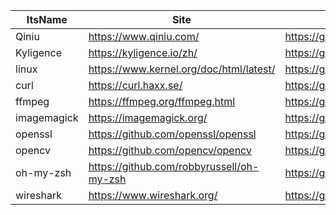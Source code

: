 |ItsName|Site|Github|Language|
|-|-|-|-|
|Qiniu|https://www.qiniu.com/|https://github.com/qiniu|Golang|
|Kyligence|https://kyligence.io/zh/|https://github.com/Kyligence|Java|
|linux|https://www.kernel.org/doc/html/latest/|https://github.com/torvalds/linux|C|
|curl|https://curl.haxx.se/|https://github.com/curl/curl|C|
|ffmpeg|https://ffmpeg.org/ffmpeg.html|https://github.com/FFmpeg/FFmpeg|C|
|imagemagick|https://imagemagick.org/|https://github.com/ImageMagick/ImageMagick|C|
|openssl|https://github.com/openssl/openssl|https://github.com/openssl|C|
|opencv|https://github.com/opencv/opencv|https://github.com/opencv|C++|
|oh-my-zsh|https://github.com/robbyrussell/oh-my-zsh|https://github.com/robbyrussell/oh-my-zsh|Shell|
|wireshark|https://www.wireshark.org/|https://github.com/wireshark/wireshark|C|
